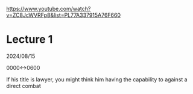 https://www.youtube.com/watch?v=ZC8JcWVRFp8&list=PL77A337915A76F660

# Lecture 1

2024/08/15

0000<->0600

If his title is lawyer, you might think him having the capability to against a direct combat
